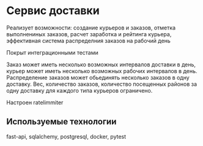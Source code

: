 # Сервис доставки
Реализует возможности: создание курьеров и заказов, отметка выполнениных заказов, расчет заработка и рейтинга курьера, эффективная система распределния заказов на рабочий день

Покрыт интеграционными тестами

Заказ может иметь несколько возможных интервалов доставки в день, курьер может иметь несколько возможных рабочих интервалов в день. 
Распределение заказов может обьединять несколько заказов в одну доставку. Вес, количество заказов, количество посещенных районов за одну доставку для каждого типа курьеров ограничено.

Настроен ratelimmiter

## Используемые технологии
fast-api, sqlalchemy, postgresql, docker, pytest
